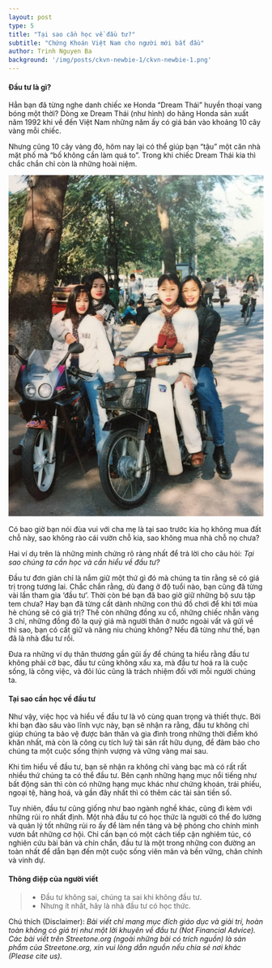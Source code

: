 ```yaml
---
layout: post
type: 5
title: "Tại sao cần học về đầu tư?"
subtitle: "Chứng Khoán Việt Nam cho người mới bắt đầu"
author: Trinh Nguyen Ba
background: '/img/posts/ckvn-newbie-1/ckvn-newbie-1.png'
---
```


#### Đầu tư là gì?

Hẳn bạn đã từng nghe danh chiếc xe Honda “Dream Thái” huyền thoại vang bóng một thời? Dòng xe Dream Thái (như hình) do hãng Honda sản xuất năm 1992 khi về đến Việt Nam những năm ấy có giá bán vào khoảng 10 cây vàng mỗi chiếc. 

Nhưng cũng 10 cây vàng đó, hôm nay lại có thể giúp bạn “tậu” một căn nhà mặt phố mà “bố không cần làm quá to”. Trong khi chiếc Dream Thái kia thì chắc chắn chỉ còn là những hoài niệm.

![ckvn-newbie-1](/img/posts/ckvn-newbie-1/dream-thai.png)

Có bao giờ bạn nói đùa vui với cha mẹ là tại sao trước kia họ không mua đất chỗ này, sao không rào cái vườn chỗ kia, sao không mua nhà chỗ nọ chưa?

Hai ví dụ trên là những minh chứng rõ ràng nhất để trả lời cho câu hỏi: *Tại sao chúng ta cần học và cần hiểu về đầu tư?*

Đầu tư đơn giản chỉ là nắm giữ một thứ gì đó mà chúng ta tin rằng sẽ có giá trị trong tương lai. Chắc chắn rằng, dù đang ở độ tuổi nào, bạn cũng đã từng vài lần tham gia ‘đầu tư’. Thời còn bé bạn đã bao giờ giữ những bộ sưu tập tem chưa? Hay bạn đã từng cất dành những con thú đồ chơi để khi tới mùa hè chúng sẽ có giá trị? Thế còn những đồng xu cổ, những chiếc nhẫn vàng 3 chỉ, những đồng đô la quý giá mà người thân ở nước ngoài vất vả gửi về thì sao, bạn có cất giữ và nâng niu chúng không? Nếu đã từng như thế, bạn đã là nhà đầu tư rồi. 

Đưa ra những ví dụ thân thương gần gũi ấy để chúng ta hiểu rằng đầu tư không phải cờ bạc, đầu tư cũng không xấu xa, mà đầu tư hoá ra là cuộc sống, là công việc, và đôi lúc cũng là trách nhiệm đối với mỗi người chúng ta. 

#### Tại sao cần học về đầu tư

Như vậy, việc học và hiểu về đầu tư là vô cùng quan trọng và thiết thực. Bởi khi bạn đào sâu vào lĩnh vực này, bạn sẽ nhận ra rằng, đầu tư không chỉ giúp chúng ta bảo vệ được bản thân và gia đình trong những thời điểm khó khăn nhất, mà còn là công cụ tích luỹ tài sản rất hữu dụng, để đảm bảo cho chúng ta một cuộc sống thịnh vượng và vững vàng mai sau.

Khi tìm hiểu về đầu tư, bạn sẽ nhận ra không chỉ vàng bạc mà có rất rất nhiều thứ chúng ta có thể đầu tư. Bên cạnh những hạng mục nổi tiếng như bất động sản thì còn có những hạng mục khác như chứng khoán, trái phiếu, ngoại tệ, hàng hoá, và gần đây nhất thì có thêm các tài sản tiền số. 

Tuy nhiên, đầu tư cũng giống như bao ngành nghề khác, cũng đi kèm với những rủi ro nhất định. Một nhà đầu tư có học thức là người có thể đo lường và quản lý tốt những rủi ro ấy để làm nền tảng và bệ phóng cho chính mình vươn bắt những cơ hội. Chỉ cần bạn có một cách tiếp cận nghiêm túc, có nghiên cứu bài bản và chín chắn, đầu tư là một trong những con đường an toàn nhất để dẫn bạn đến một cuộc sống viên mãn và bền vững, chân chính và vinh dự.

#### Thông điệp của người viết

> - Đầu tư không sai, chúng ta sai khi không đầu tư.
> - Nhưng ít nhất, hãy là nhà đầu tư có học thức. 

Chú thích (Disclaimer):
*Bài viết chỉ mang mục đích giáo dục và giải trí, hoàn toàn không có giá trị như một lời khuyên về đầu tư (Not Financial Advice).*
*Các bài viết trên Streetone.org (ngoài những bài có trích nguồn) là sản phẩm của Streetone.org, xin vui lòng dẫn nguồn nếu chia sẻ nơi khác (Please cite us).*